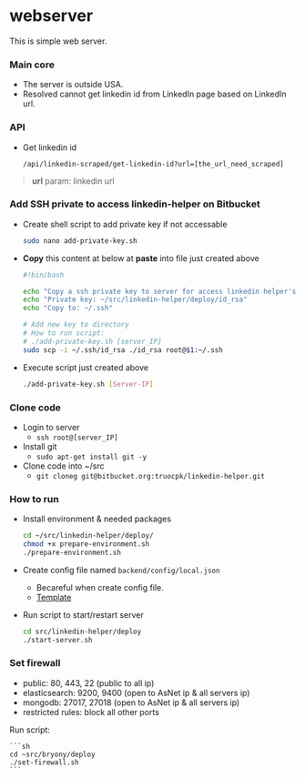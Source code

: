 # webserver
This is simple web server.

### Main core

* The server is outside USA.
* Resolved cannot get linkedin id from LinkedIn page based on LinkedIn url.

### API

* Get linkedin id
    ```
    /api/linkedin-scraped/get-linkedin-id?url=[the_url_need_scraped]
    ```
> **url** param: linkedin url

### Add SSH private to access linkedin-helper on Bitbucket

* Create shell script to add private key if not accessable

    ```sh
    sudo nano add-private-key.sh
    ```

* **Copy** this content at below at **paste** into file just created above

    ```sh
    #!bin/bash

    echo "Copy a ssh private key to server for access linkedin helper's Bitbucket"
    echo "Private key: ~/src/linkedin-helper/deploy/id_rsa"
    echo "Copy to: ~/.ssh"

    # Add new key to directory
    # How to run script:
    # ./add-private-key.sh [server_IP]
    sudo scp -i ~/.ssh/id_rsa ./id_rsa root@$1:~/.ssh
    ```

* Execute script just created above

    ```sh
    ./add-private-key.sh [Server-IP]
    ```

### Clone code

* Login to server
    - `ssh root@[server_IP]`
* Install git
    - `sudo apt-get install git -y`
* Clone code into ~/src
    - `git cloneg git@bitbucket.org:truocpk/linkedin-helper.git`

### How to run

* Install environment & needed packages

    ```sh
    cd ~/src/linkedin-helper/deploy/
    chmod +x prepare-environment.sh
    ./prepare-environment.sh
    ```

* Create config file named `backend/config/local.json`
    * Becareful when create config file.
    * [Template](https://docs.google.com/document/d/1ebA-snMSEDv-y-uPi61LUWkL3XLzkbuWJFv3McfcWRA/edit)

* Run script to start/restart server

    ```sh
    cd src/linkedin-helper/deploy
    ./start-server.sh
    ```
    
### Set firewall
* public: 80, 443, 22 (public to all ip)
* elasticsearch: 9200, 9400 (open to AsNet ip & all servers ip)
* mongodb: 27017, 27018 (open to AsNet ip & all servers ip)
* restricted rules: block all other ports

Run script:

    ```sh
    cd ~src/bryony/deploy
    ./set-firewall.sh
    ```
